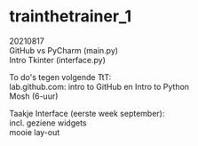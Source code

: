 # trainthetrainer_1

20210817 <br>
GitHub vs PyCharm (main.py) <br>
Intro Tkinter (interface.py) <br>

To do's tegen volgende TtT: <br>
lab.github.com: intro to GitHub en Intro to Python <br>
Mosh (6-uur) <br>

Taakje Interface (eerste week september): <br>
incl. geziene widgets <br>
mooie lay-out <br>
